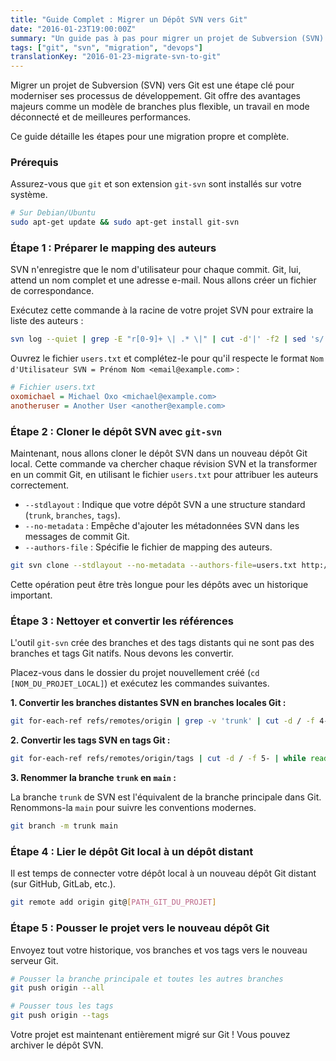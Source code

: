```yaml
---
title: "Guide Complet : Migrer un Dépôt SVN vers Git"
date: "2016-01-23T19:00:00Z"
summary: "Un guide pas à pas pour migrer un projet de Subversion (SVN) vers Git, en conservant l'historique des commits et les auteurs."
tags: ["git", "svn", "migration", "devops"]
translationKey: "2016-01-23-migrate-svn-to-git"
---
```


Migrer un projet de Subversion (SVN) vers Git est une étape clé pour moderniser ses processus de développement. Git offre des avantages majeurs comme un modèle de branches plus flexible, un travail en mode déconnecté et de meilleures performances.

Ce guide détaille les étapes pour une migration propre et complète.

### Prérequis

Assurez-vous que `git` et son extension `git-svn` sont installés sur votre système.

```bash
# Sur Debian/Ubuntu
sudo apt-get update && sudo apt-get install git-svn
```

### Étape 1 : Préparer le mapping des auteurs

SVN n'enregistre que le nom d'utilisateur pour chaque commit. Git, lui, attend un nom complet et une adresse e-mail. Nous allons créer un fichier de correspondance.

Exécutez cette commande à la racine de votre projet SVN pour extraire la liste des auteurs :

```bash
svn log --quiet | grep -E "r[0-9]+ \| .* \|" | cut -d'|' -f2 | sed 's/ //g' | sort -u > users.txt
```

Ouvrez le fichier `users.txt` et complétez-le pour qu'il respecte le format `Nom d'Utilisateur SVN = Prénom Nom <email@example.com>` :

```ini
# Fichier users.txt
oxomichael = Michael Oxo <michael@example.com>
anotheruser = Another User <another@example.com>
```

### Étape 2 : Cloner le dépôt SVN avec `git-svn`

Maintenant, nous allons cloner le dépôt SVN dans un nouveau dépôt Git local. Cette commande va chercher chaque révision SVN et la transformer en un commit Git, en utilisant le fichier `users.txt` pour attribuer les auteurs correctement.

*   `--stdlayout` : Indique que votre dépôt SVN a une structure standard (`trunk`, `branches`, `tags`).
*   `--no-metadata` : Empêche d'ajouter les métadonnées SVN dans les messages de commit Git.
*   `--authors-file` : Spécifie le fichier de mapping des auteurs.

```bash
git svn clone --stdlayout --no-metadata --authors-file=users.txt http://[PATH_SVN_DU_PROJET] [NOM_DU_PROJET_LOCAL]
```
Cette opération peut être très longue pour les dépôts avec un historique important.

### Étape 3 : Nettoyer et convertir les références

L'outil `git-svn` crée des branches et des tags distants qui ne sont pas des branches et tags Git natifs. Nous devons les convertir.

Placez-vous dans le dossier du projet nouvellement créé (`cd [NOM_DU_PROJET_LOCAL]`) et exécutez les commandes suivantes.

**1. Convertir les branches distantes SVN en branches locales Git :**

```bash
git for-each-ref refs/remotes/origin | grep -v 'trunk' | cut -d / -f 4- | while read branchname; do git branch "$branchname" "refs/remotes/origin/$branchname"; done
```

**2. Convertir les tags SVN en tags Git :**

```bash
git for-each-ref refs/remotes/origin/tags | cut -d / -f 5- | while read tagname; do git tag "$tagname" "refs/remotes/origin/tags/$tagname"; done
```

**3. Renommer la branche `trunk` en `main` :**

La branche `trunk` de SVN est l'équivalent de la branche principale dans Git. Renommons-la `main` pour suivre les conventions modernes.

```bash
git branch -m trunk main
```

### Étape 4 : Lier le dépôt Git local à un dépôt distant

Il est temps de connecter votre dépôt local à un nouveau dépôt Git distant (sur GitHub, GitLab, etc.).

```bash
git remote add origin git@[PATH_GIT_DU_PROJET]
```

### Étape 5 : Pousser le projet vers le nouveau dépôt Git

Envoyez tout votre historique, vos branches et vos tags vers le nouveau serveur Git.

```bash
# Pousser la branche principale et toutes les autres branches
git push origin --all

# Pousser tous les tags
git push origin --tags
```

Votre projet est maintenant entièrement migré sur Git ! Vous pouvez archiver le dépôt SVN.
